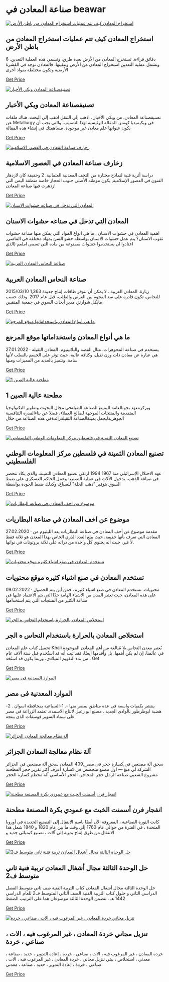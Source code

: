 # صناعة المعادن في beawar
<a href="https://mnn.zoosnet.net/LR/Chatpre.aspx?id=MNN94995150&p=https://vbl.co.za/" target="_blank">![استخراج المعادن كيف تتم عمليات استخراج المعادن من باطن الأرض](https://raw.githubusercontent.com/gcmcrusher/imgs/main/346.jpg)</a>
## استخراج المعادن كيف تتم عمليات استخراج المعادن من باطن الأرض
6 دقائق قراءة. تستخرج المعادن من الأرض بعدة طرق، وتسمي هذه العملية التعدين. وتشمل عملية التعدين استخراج المعادن من الأرض وتنقيتها. فالمعادن توجد في القشرة الأرضية وتكون مختلطة بمواد أخرى 
<a href="https://mnn.zoosnet.net/LR/Chatpre.aspx?id=MNN94995150&p=https://vbl.co.za/" target="_blank">Get Price</a>
<a href="https://mnn.zoosnet.net/LR/Chatpre.aspx?id=MNN94995150&p=https://vbl.co.za/" target="_blank">![تصنيفصناعة المعادن ويكي الأخبار](https://raw.githubusercontent.com/gcmcrusher/imgs/main/492.jpg)</a>
## تصنيفصناعة المعادن ويكي الأخبار
تصنيفصناعة المعادن. من ويكي الأخبار . اذهب إلى التنقل اذهب إلى البحث. هناك ملفات عن Metallurgy في ويكيميديا كومنز. المقالة الرئيسية لهذا التصنيف، والتي يجب أن يكون عنوانها علم معادن غير موجودة. مساهمتك في إنشاء هذه المقالة 
<a href="https://mnn.zoosnet.net/LR/Chatpre.aspx?id=MNN94995150&p=https://vbl.co.za/" target="_blank">Get Price</a>
<a href="https://mnn.zoosnet.net/LR/Chatpre.aspx?id=MNN94995150&p=https://vbl.co.za/" target="_blank">![زخارف صناعة المعادن في العصور الاسلامية](https://raw.githubusercontent.com/gcmcrusher/imgs/main/660.jpg)</a>
## زخارف صناعة المعادن في العصور الاسلامية
دراسة أثرية فنية لنماذج مختارة من التحف المعدنية العثمانية. 2 وحقيقة كان لازدهار الفنون في العصور الإسلامية, يكون موطنه الأصلي جنوب الحجاز خاصة منطقة اليمن التي ازدهرت فيها صناعة المعادن 
<a href="https://mnn.zoosnet.net/LR/Chatpre.aspx?id=MNN94995150&p=https://vbl.co.za/" target="_blank">Get Price</a>
<a href="https://mnn.zoosnet.net/LR/Chatpre.aspx?id=MNN94995150&p=https://vbl.co.za/" target="_blank">![المعادن التي تدخل في صناعه حشوات الاسنان](https://raw.githubusercontent.com/gcmcrusher/imgs/main/443.jpg)</a>
## المعادن التي تدخل في صناعه حشوات الاسنان
اهمية المعادن في حشوات الاسنان . ما هي انواع المواد التي يمكن منها صناعة حشوات ثقوب الاسنان؟ يتم عمل حشوات الاسنان بواسطة حشو السن بمواد مختلفة في الماضي, اعتادوا ان يستخدموا حشوات مصنوعة من مادة التي تسمى املغم (الذي 
<a href="https://mnn.zoosnet.net/LR/Chatpre.aspx?id=MNN94995150&p=https://vbl.co.za/" target="_blank">Get Price</a>
<a href="https://mnn.zoosnet.net/LR/Chatpre.aspx?id=MNN94995150&p=https://vbl.co.za/" target="_blank">![صناعة النحاس المعادن العربية](https://raw.githubusercontent.com/gcmcrusher/imgs/main/513.jpg)</a>
## صناعة النحاس المعادن العربية
2015/03/10 1,363 زيارة. المعادن العربية ـ لا يمكن أن تتوفر طاقات إنتاج جديدة للنحاس، تكون قادرة على سد الفجوة بين العرض والطلب، قبل عام 2017. وذلك حسب مايكل شوارتز، مدير أبحاث السوق في جمعية المنقبين 
<a href="https://mnn.zoosnet.net/LR/Chatpre.aspx?id=MNN94995150&p=https://vbl.co.za/" target="_blank">Get Price</a>
<a href="https://mnn.zoosnet.net/LR/Chatpre.aspx?id=MNN94995150&p=https://vbl.co.za/" target="_blank">![ما هي أنواع المعادن واستخداماتها موقع المرجع](https://raw.githubusercontent.com/gcmcrusher/imgs/main/308.jpg)</a>
## ما هي أنواع المعادن واستخداماتها موقع المرجع
27.01.2022 · يستخدم في صناعة المجوهرات. مثال الفضة والبلاتينيوم. المعادن الثقيلة هي عبارة عن معادن ذات وزن ثقيل، وكثافة عالية، حيث تؤثر على الجسم بالسلب لأنها سامة، وتتميز بالعديد من المميزات ومنها
<a href="https://mnn.zoosnet.net/LR/Chatpre.aspx?id=MNN94995150&p=https://vbl.co.za/" target="_blank">Get Price</a>
<a href="https://mnn.zoosnet.net/LR/Chatpre.aspx?id=MNN94995150&p=https://vbl.co.za/" target="_blank">![مطحنة عالية الصين 1](https://raw.githubusercontent.com/gcmcrusher/imgs/main/452.jpg)</a>
## مطحنة عالية الصين 1
ويركزمعهد بحوثالعامة لليمينغ الصناعة الثقيلةفي مجال البحوث وتطوير التكنولوجيا المتقدمة والمنتجات الموجهة لصالح العملاء، فضلا عن بناءالقدرة التنافسية الجوهريةليجعل يمينغالصناعة الثقيلةرائدةفي هذه الصناعة.من خلال 
<a href="https://mnn.zoosnet.net/LR/Chatpre.aspx?id=MNN94995150&p=https://vbl.co.za/" target="_blank">Get Price</a>
<a href="https://mnn.zoosnet.net/LR/Chatpre.aspx?id=MNN94995150&p=https://vbl.co.za/" target="_blank">![تصنيع المعادن الثمينة في فلسطين مركز المعلومات الوطني الفلسطيني](https://raw.githubusercontent.com/gcmcrusher/imgs/main/396.jpg)</a>
## تصنيع المعادن الثمينة في فلسطين مركز المعلومات الوطني الفلسطيني
عهد الاحتلال الإسرائيلي منذ 1967 1994 ارتقى تصنيع المعادن الثمينة، والذي يكاد تنحصر في صياغة الذهب، بدخول الآلات في عملية التصنيع؛ وعمل الحاكم العسكري على ضبط السوق بتوفير "ذهب الحلة" للصياغ، وكذلك ضبط الجودة بواسطة 
<a href="https://mnn.zoosnet.net/LR/Chatpre.aspx?id=MNN94995150&p=https://vbl.co.za/" target="_blank">Get Price</a>
<a href="https://mnn.zoosnet.net/LR/Chatpre.aspx?id=MNN94995150&p=https://vbl.co.za/" target="_blank">![موضوع عن اخف المعادن في صناعة البطاريات](https://raw.githubusercontent.com/gcmcrusher/imgs/main/231.jpg)</a>
## موضوع عن اخف المعادن في صناعة البطاريات
27.02.2020 · مقدمة موضوع عن أخف المعادن في صناعة البطاريات يعد الليثيوم من المعادن التي تعرف بأنها خفيفة، حيث يبلغ العدد الذري الخاص بهذا المعدن هو ثلاثة فقط لا غير، حيث أنه يحتوي كل واحدة من ذراته على ثلاثة بروتونات في نواتها.
<a href="https://mnn.zoosnet.net/LR/Chatpre.aspx?id=MNN94995150&p=https://vbl.co.za/" target="_blank">Get Price</a>
<a href="https://mnn.zoosnet.net/LR/Chatpre.aspx?id=MNN94995150&p=https://vbl.co.za/" target="_blank">![تستخدم المعادن في صنع اشياء كثيره موقع محتويات](https://raw.githubusercontent.com/gcmcrusher/imgs/main/659.jpg)</a>
## تستخدم المعادن في صنع اشياء كثيره موقع محتويات
09.02.2022 · محتويات. تستخدم المعادن في صنع اشياء كثيره ، فمن أين يتم الحصول على هذه المعادن، حيث تعتبر المدن من الأشياء الهامة جدًا التي يتم الاعتماد عليها في صناعة الكثير من المنتجات التي يتم استخدامها 
<a href="https://mnn.zoosnet.net/LR/Chatpre.aspx?id=MNN94995150&p=https://vbl.co.za/" target="_blank">Get Price</a>
<a href="https://mnn.zoosnet.net/LR/Chatpre.aspx?id=MNN94995150&p=https://vbl.co.za/" target="_blank">![استخلاص المعادن بالحرارة باستخدام النحاس ه الجر](https://raw.githubusercontent.com/gcmcrusher/imgs/main/295.jpg)</a>
## استخلاص المعادن بالحرارة باستخدام النحاس ه الجر
تحميل كتاب علم المعادن Khali يُعتبر معدن النحاس بلا مُبالغة من أهم المعادن الموجودة في عالمنا، إن لم يكن أهمها، بل وأقدمها أيضًا، فقد ثبت أنه قد استُخدم قبل ستة آلاف عام من بدء التقويم الميلادي، وربما يكون قد استُخد . Get 
<a href="https://mnn.zoosnet.net/LR/Chatpre.aspx?id=MNN94995150&p=https://vbl.co.za/" target="_blank">Get Price</a>
<a href="https://mnn.zoosnet.net/LR/Chatpre.aspx?id=MNN94995150&p=https://vbl.co.za/" target="_blank">![الموارد المعدنية فى مصر](https://raw.githubusercontent.com/gcmcrusher/imgs/main/266.jpg)</a>
## الموارد المعدنية فى مصر
ينتشر بكميات واسعة فى عدة مناطق بمصر منها -. 1-السباعية بمحافظة اسوان . 2-هضبة ابوطرطور بالوادى الجديد . مصنع ابو زعبل لانتاج الاسمدة. تعتمد الزراعة فى مصر على سماد السوبر فوسفات الذى ينتجة 
<a href="https://mnn.zoosnet.net/LR/Chatpre.aspx?id=MNN94995150&p=https://vbl.co.za/" target="_blank">Get Price</a>
<a href="https://mnn.zoosnet.net/LR/Chatpre.aspx?id=MNN94995150&p=https://vbl.co.za/" target="_blank">![آلة نظام معالجة المعادن الجزائر](https://raw.githubusercontent.com/gcmcrusher/imgs/main/483.jpg)</a>
## آلة نظام معالجة المعادن الجزائر
المعادن سحق آلة مصنعين في الجزائر‎ سحق آلة مصنعين في,كسارة حجر فى مصر,,409 الشركة لي منغ — اول مصنع متخصص في كسارة أعرف أكثر تقرير حجر المطحنة مشروع الشعبي صناعة الرمل حجر المحاجر. الحجر الأساسي آلة محطم كسارة الحجر 
<a href="https://mnn.zoosnet.net/LR/Chatpre.aspx?id=MNN94995150&p=https://vbl.co.za/" target="_blank">Get Price</a>
<a href="https://mnn.zoosnet.net/LR/Chatpre.aspx?id=MNN94995150&p=https://vbl.co.za/" target="_blank">![انفجار فرن أسمنت الخبث مع عمودي بكرة المصنعة مطحنة](https://raw.githubusercontent.com/gcmcrusher/imgs/main/796.jpg)</a>
## انفجار فرن أسمنت الخبث مع عمودي بكرة المصنعة مطحنة
كانت الثورة الصناعية ، المعروفة الآن أيضًا باسم الانتقال إلى التصنيع الجديدة في أوروبا المتحدة ، في الفترة من حوالي عام 1760 إلى وقت ما بين عام 1820 و 1840 شمل هذا الانتقال من طرق إنتاج يدوية إلى آلات ، تصنيع كيميائي جديد و
<a href="https://mnn.zoosnet.net/LR/Chatpre.aspx?id=MNN94995150&p=https://vbl.co.za/" target="_blank">Get Price</a>
<a href="https://mnn.zoosnet.net/LR/Chatpre.aspx?id=MNN94995150&p=https://vbl.co.za/" target="_blank">![حل الوحدة الثالثة مجال أشغال المعادن تربية فنية ثاني متوسط ف2](https://raw.githubusercontent.com/gcmcrusher/imgs/main/553.jpg)</a>
## حل الوحدة الثالثة مجال أشغال المعادن تربية فنية ثاني متوسط ف2
حل الوحدة الثالثة مجال أشغال المعادن كتاب التربية الفنية صف ثاني متوسط الفصل الدراسي الثاني و حلول كتاب التربية الفنية الصف الثاني المتوسط ف2 للعام الدراسي 1442 هـ . تتضمن الوحدة الثالثة موضوعان هما على الترتيب الضغط 
<a href="https://mnn.zoosnet.net/LR/Chatpre.aspx?id=MNN94995150&p=https://vbl.co.za/" target="_blank">Get Price</a>
<a href="https://mnn.zoosnet.net/LR/Chatpre.aspx?id=MNN94995150&p=https://vbl.co.za/" target="_blank">![تنزيل مجاني خردة المعادن ، غير المرغوب فيه ، الات ، صناعي ، خردة ](https://raw.githubusercontent.com/gcmcrusher/imgs/main/594.jpg)</a>
## تنزيل مجاني خردة المعادن ، غير المرغوب فيه ، الات ، صناعي ، خردة 
خردة المعادن ، غير المرغوب فيه ، الات ، صناعي ، خردة ، إعادة التدوير ، حديد ، صناعة ، معدني ، استخلاص ، بيئي تنزيل مجاني . خردة المعادن ، غير المرغوب فيه ، الات ، صناعي ، خردة ، إعادة التدوير ، حديد ، صناعة ، معدني 
<a href="https://mnn.zoosnet.net/LR/Chatpre.aspx?id=MNN94995150&p=https://vbl.co.za/" target="_blank">Get Price</a>
